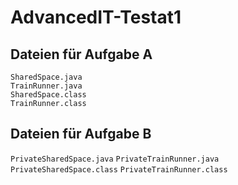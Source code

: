 # AdvancedIT-Testat1
## Dateien für Aufgabe A
`SharedSpace.java`  
`TrainRunner.java`  
`SharedSpace.class`  
`TrainRunner.class`  

## Dateien für Aufgabe B
`PrivateSharedSpace.java` 
`PrivateTrainRunner.java`
`PrivateSharedSpace.class`
`PrivateTrainRunner.class`
